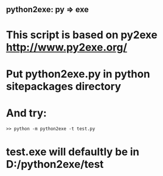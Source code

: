 ## python2exe: py => exe

# This script is based on py2exe http://www.py2exe.org/

# Put python2exe.py in python sitepackages directory

# And try:
	>> python -m python2exe -t test.py

# test.exe will defaultly be in D:/python2exe/test
